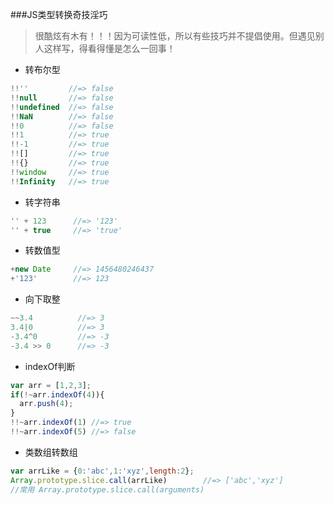 ###JS类型转换奇技淫巧

> 很酷炫有木有！！！因为可读性低，所以有些技巧并不提倡使用。但遇见别人这样写，得看得懂是怎么一回事！

* 转布尔型
```js
!!''         //=> false
!!null       //=> false
!!undefined  //=> false
!!NaN        //=> false
!!0          //=> false
!!1          //=> true
!!-1         //=> true
!![]         //=> true
!!{}         //=> true
!!window     //=> true
!!Infinity   //=> true
```
* 转字符串
```js
'' + 123      //=> '123'
'' + true     //=> 'true'
```
* 转数值型
```js
+new Date     //=> 1456480246437
+'123'        //=> 123
```
* 向下取整
```js
~~3.4          //=> 3
3.4|0          //=> 3
-3.4^0         //=> -3
-3.4 >> 0      //=> -3
```
* indexOf判断
```js
var arr = [1,2,3];
if(!~arr.indexOf(4)){
  arr.push(4);
}
!!~arr.indexOf(1) //=> true
!!~arr.indexOf(5) //=> false
```
* 类数组转数组
```js
var arrLike = {0:'abc',1:'xyz',length:2};
Array.prototype.slice.call(arrLike)        //=> ['abc','xyz']
//常用 Array.prototype.slice.call(arguments)
```
